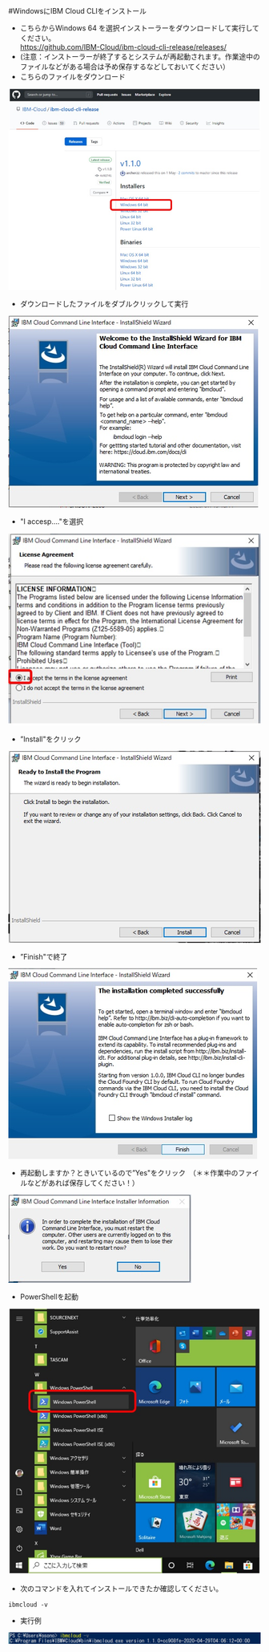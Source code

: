 #WindowsにIBM Cloud CLIをインストール

- こちらからWindows 64 を選択インストーラーをダウンロードして実行してください。  
https://github.com/IBM-Cloud/ibm-cloud-cli-release/releases/
- (注意：インストーラーが終了するとシステムが再起動されます。作業途中のファイルなどがある場合は予め保存するなどしておいてください）
- こちらのファイルをダウンロード

![windows](images/cli_windows.jpg)
- ダウンロードしたファイルをダブルクリックして実行

![windows](images/cli_windows2.jpg)
- "I accesp...."を選択

![windows](images/cli_windows3.jpg)
- ”Install"をクリック

![windows](images/cli_windows4.jpg)
- ”Finish"で終了

![windows](images/cli_windows5.jpg)
- 再起動しますか？ときいているので”Yes"をクリック　（＊＊作業中のファイルなどがあれば保存してください！）

![windows](images/cli_windows6.jpg)
- PowerShellを起動

![windows](images/PowerShell.jpg)
- 次のコマンドを入れてインストールできたか確認してください。
```
ibmcloud -v
```
- 実行例

![windows](images/cli_windows10.jpg)
